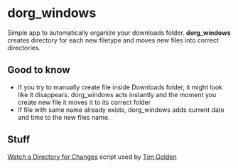 # dorg_windows

Simple app to automatically organize your downloads folder. **dorg_windows** creates directory for each new filetype and moves new files into correct directories.

## Good to know

- If you try to manually create file inside Downloads folder, it might look like it disappears. dorg_windows acts instantly and the moment you create new file it moves it to its correct folder
- If file with same name already exists, dorg_windows adds current date and time to the new files name.


## Stuff

[Watch a Directory for Changes](http://timgolden.me.uk/python/win32_how_do_i/watch_directory_for_changes.html) script used by [Tim Golden](http://timgolden.me.uk/index.html)